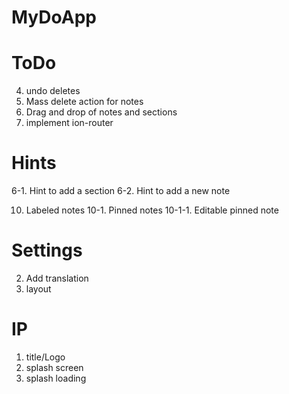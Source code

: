 # MyDoApp

# ToDo
4. undo deletes
7. Mass delete action for notes
6. Drag and drop of notes and sections
11. implement ion-router

# Hints
6-1. Hint to add a section
6-2. Hint to add a new note

10. Labeled notes
10-1. Pinned notes
10-1-1. Editable pinned note

# Settings 
2. Add translation
3. layout

# IP
1. title/Logo
8. splash screen
9. splash loading